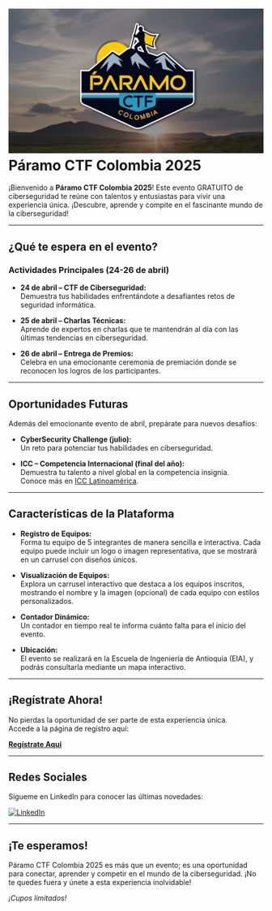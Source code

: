 # ![Páramo CTF Logo](./src/assets/Logo_Paramo_CTF.png) Páramo CTF Colombia 2025

¡Bienvenido a **Páramo CTF Colombia 2025**! Este evento GRATUITO de ciberseguridad te reúne con talentos y entusiastas para vivir una experiencia única. ¡Descubre, aprende y compite en el fascinante mundo de la ciberseguridad!

---

## ¿Qué te espera en el evento?

### Actividades Principales (24-26 de abril)
- **24 de abril – CTF de Ciberseguridad:**  
  Demuestra tus habilidades enfrentándote a desafiantes retos de seguridad informática.
  
- **25 de abril – Charlas Técnicas:**  
  Aprende de expertos en charlas que te mantendrán al día con las últimas tendencias en ciberseguridad.
  
- **26 de abril – Entrega de Premios:**  
  Celebra en una emocionante ceremonia de premiación donde se reconocen los logros de los participantes.

---

## Oportunidades Futuras

Además del emocionante evento de abril, prepárate para nuevos desafíos:

- **CyberSecurity Challenge (julio):**  
  Un reto para potenciar tus habilidades en ciberseguridad.
  
- **ICC – Competencia Internacional (final del año):**  
  Demuestra tu talento a nivel global en la competencia insignia.  
  Conoce más en [ICC Latinoamérica](https://icclatinoamerica.org/).

---

## Características de la Plataforma

- **Registro de Equipos:**  
  Forma tu equipo de 5 integrantes de manera sencilla e interactiva. Cada equipo puede incluir un logo o imagen representativa, que se mostrará en un carrusel con diseños únicos.

- **Visualización de Equipos:**  
  Explora un carrusel interactivo que destaca a los equipos inscritos, mostrando el nombre y la imagen (opcional) de cada equipo con estilos personalizados.

- **Contador Dinámico:**  
  Un contador en tiempo real te informa cuánto falta para el inicio del evento.

- **Ubicación:**  
  El evento se realizará en la Escuela de Ingeniería de Antioquia (EIA), y podrás consultarla mediante un mapa interactivo.

---

## ¡Regístrate Ahora!

No pierdas la oportunidad de ser parte de esta experiencia única.  
Accede a la página de registro aquí:

[**Regístrate Aquí**](https://dr7-zombie.github.io/CTF_PARAMO_COLOMBIA_2025/#/registro)

---

## Redes Sociales

Sígueme en LinkedIn para conocer las últimas novedades:

[![LinkedIn](https://img.shields.io/badge/LinkedIn-0077B5?style=for-the-badge&logo=linkedin&logoColor=white)](https://www.linkedin.com/in/dennis-patrick-j-a3362620b)

---

## ¡Te esperamos!

Páramo CTF Colombia 2025 es más que un evento; es una oportunidad para conectar, aprender y competir en el mundo de la ciberseguridad. ¡No te quedes fuera y únete a esta experiencia inolvidable!

*¡Cupos limitados!*
